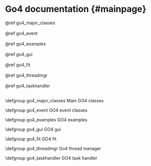 # Go4 documentation {#mainpage}

@ref go4_major_classes
<br>
<br>
@ref go4_event
<br>
<br>
@ref go4_examples
<br>
<br>
@ref go4_gui
<br>
<br>
@ref go4_fit
<br>
<br>
@ref go4_threadmgr
<br>
<br>
@ref go4_taskhandler
<br>
<br>


\defgroup go4_major_classes Main GO4 classes


\defgroup go4_event GO4 event classes


\defgroup go4_examples GO4 examples


\defgroup go4_gui GO4 gui


\defgroup go4_fit GO4 fit


\defgroup go4_threadmgr Go4 thread manager


\defgroup go4_taskhandler GO4 task handler



